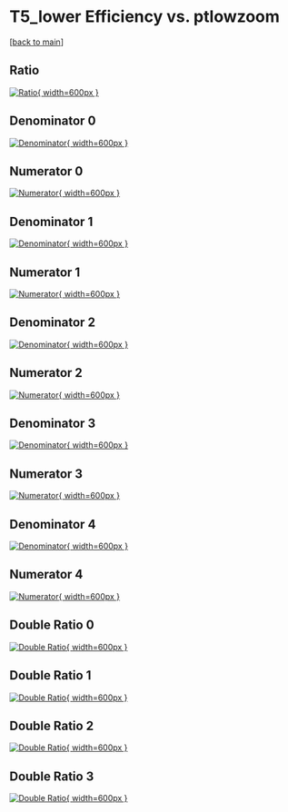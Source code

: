 # T5_lower Efficiency vs. ptlowzoom

[[back to main](./)]



## Ratio

[![Ratio](../mtv/var/T5_lower_vtr_13_-1_eff_ptlowzoom.png){ width=600px }](../mtv/var/T5_lower_vtr_13_-1_eff_ptlowzoom.pdf)

## Denominator 0

[![Denominator](../mtv/den/T5_lower_vtr_13_-1_eff_ptlowzoom_den0.png){ width=600px }](../mtv/den/T5_lower_vtr_13_-1_eff_ptlowzoom_den0.pdf)

## Numerator 0

[![Numerator](../mtv/num/T5_lower_vtr_13_-1_eff_ptlowzoom_num0.png){ width=600px }](../mtv/num/T5_lower_vtr_13_-1_eff_ptlowzoom_num0.pdf)

## Denominator 1

[![Denominator](../mtv/den/T5_lower_vtr_13_-1_eff_ptlowzoom_den1.png){ width=600px }](../mtv/den/T5_lower_vtr_13_-1_eff_ptlowzoom_den1.pdf)

## Numerator 1

[![Numerator](../mtv/num/T5_lower_vtr_13_-1_eff_ptlowzoom_num1.png){ width=600px }](../mtv/num/T5_lower_vtr_13_-1_eff_ptlowzoom_num1.pdf)

## Denominator 2

[![Denominator](../mtv/den/T5_lower_vtr_13_-1_eff_ptlowzoom_den2.png){ width=600px }](../mtv/den/T5_lower_vtr_13_-1_eff_ptlowzoom_den2.pdf)

## Numerator 2

[![Numerator](../mtv/num/T5_lower_vtr_13_-1_eff_ptlowzoom_num2.png){ width=600px }](../mtv/num/T5_lower_vtr_13_-1_eff_ptlowzoom_num2.pdf)

## Denominator 3

[![Denominator](../mtv/den/T5_lower_vtr_13_-1_eff_ptlowzoom_den3.png){ width=600px }](../mtv/den/T5_lower_vtr_13_-1_eff_ptlowzoom_den3.pdf)

## Numerator 3

[![Numerator](../mtv/num/T5_lower_vtr_13_-1_eff_ptlowzoom_num3.png){ width=600px }](../mtv/num/T5_lower_vtr_13_-1_eff_ptlowzoom_num3.pdf)

## Denominator 4

[![Denominator](../mtv/den/T5_lower_vtr_13_-1_eff_ptlowzoom_den4.png){ width=600px }](../mtv/den/T5_lower_vtr_13_-1_eff_ptlowzoom_den4.pdf)

## Numerator 4

[![Numerator](../mtv/num/T5_lower_vtr_13_-1_eff_ptlowzoom_num4.png){ width=600px }](../mtv/num/T5_lower_vtr_13_-1_eff_ptlowzoom_num4.pdf)

## Double Ratio 0

[![Double Ratio](../mtv/ratio/T5_lower_vtr_13_-1_eff_ptlowzoom_ratio0.png){ width=600px }](../mtv/ratio/T5_lower_vtr_13_-1_eff_ptlowzoom_ratio0.pdf)

## Double Ratio 1

[![Double Ratio](../mtv/ratio/T5_lower_vtr_13_-1_eff_ptlowzoom_ratio1.png){ width=600px }](../mtv/ratio/T5_lower_vtr_13_-1_eff_ptlowzoom_ratio1.pdf)

## Double Ratio 2

[![Double Ratio](../mtv/ratio/T5_lower_vtr_13_-1_eff_ptlowzoom_ratio2.png){ width=600px }](../mtv/ratio/T5_lower_vtr_13_-1_eff_ptlowzoom_ratio2.pdf)

## Double Ratio 3

[![Double Ratio](../mtv/ratio/T5_lower_vtr_13_-1_eff_ptlowzoom_ratio3.png){ width=600px }](../mtv/ratio/T5_lower_vtr_13_-1_eff_ptlowzoom_ratio3.pdf)

